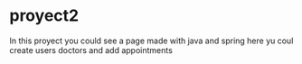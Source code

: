 # proyect2
In this proyect you could see a page made with java and spring
here yu coul create users doctors and add appointments

